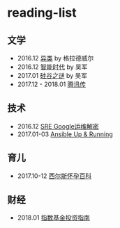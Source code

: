 # reading-list

## 文学
- 2016.12 [异类][1] by 格拉德威尔
- 2016.12 [智能时代][2] by 吴军
- 2017.01 [硅谷之谜][3] by 吴军
- 2017.12 - 2018.01 [腾讯传][4]

## 技术
- 2016.12 [SRE Google运维解密][5]
- 2017.01-03 [Ansible Up & Running][7]

## 育儿
- 2017.10-12 [西尔斯怀孕百科][6]

## 财经
- 2018.01 [指数基金投资指南][8]

[1]:	https://book.douban.com/subject/25863621/
[2]:	https://book.douban.com/subject/26838557/
[3]:	https://book.douban.com/subject/26665230/
[4]:	https://www.amazon.cn/dp/B01MXUN77A/ref=sr_1_1?ie=UTF8&qid=1514762158&sr=8-1&keywords=%E8%85%BE%E8%AE%AF%E4%BC%A0
[5]:	https://book.douban.com/subject/26875239/
[6]:	https://www.amazon.cn/dp/B0133435GA/ref=sr_1_2?ie=UTF8&qid=1514761934&sr=8-2&keywords=%E8%A5%BF%E5%B0%94%E6%96%AF
[7]: https://www.amazon.de/Ansible-Up-Running-Lorin-Hochstein/dp/1491915323
[8]: https://www.amazon.cn/gp/product/B077N5BFJ4/ref=oh_aui_d_detailpage_o00_?ie=UTF8&psc=1
